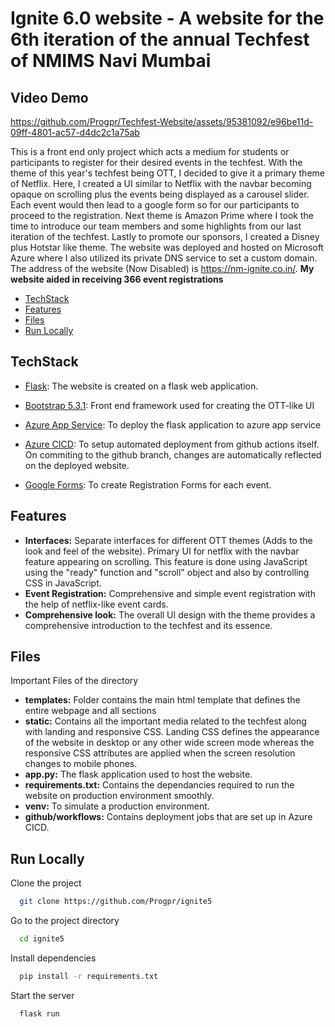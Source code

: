
# Ignite 6.0 website - A website for the 6th iteration of the annual Techfest of NMIMS Navi Mumbai

## Video Demo
https://github.com/Progpr/Techfest-Website/assets/95381092/e96be11d-09ff-4801-ac57-d4dc2c1a75ab

This is a front end only project which acts a medium for students or participants to register for their desired events in the techfest. With the theme of this year's techfest being OTT, I decided to give it a primary theme of Netflix. Here, I created a UI similar to Netflix with the navbar becoming opaque on scrolling plus the events being displayed as a carousel slider. Each event would then lead to a google form so for our participants to proceed to the registration. Next theme is Amazon Prime where I took the time to introduce our team members and some highlights from our last iteration of the techfest. Lastly to promote our sponsors, I created a Disney plus Hotstar like theme. The website was deployed and hosted on Microsoft Azure where I also utilized its private DNS service to set a custom domain. The address of the website (Now Disabled) is https://nm-ignite.co.in/. **My website aided in receiving 366 event registrations**

+ [TechStack](#TechStack)
+ [Features](#Features)
+ [Files](#Files)
+ [Run Locally](#RunLocally)


## TechStack

+ [Flask](https://flask.palletsprojects.com/en/3.0.x/): The website is created on a flask web application.

+ [Bootstrap 5.3.1](https://getbootstrap.com/docs/5.3/getting-started/introduction/): Front end framework used for creating the OTT-like UI
  
+ [Azure App Service](https://learn.microsoft.com/en-us/azure/app-service/quickstart-python?tabs=flask%2Cwindows%2Cazure-cli%2Cvscode-deploy%2Cdeploy-instructions-azportal%2Cterminal-bash%2Cdeploy-instructions-zip-azcli): To deploy the flask application to azure app service

+ [Azure CICD](https://learn.microsoft.com/en-us/azure/app-service/deploy-azure-pipelines?tabs=yaml): To setup automated deployment from github actions itself. On commiting to the github branch, changes are automatically reflected on the deployed website.

+ [Google Forms](https://www.google.com/forms/about/): To create Registration Forms for each event.
  
## Features
- **Interfaces:** Separate interfaces for different OTT themes (Adds to the look and feel of the website). Primary UI for netflix with the navbar feature appearing on scrolling. This feature is done using JavaScript using the "ready" function and "scroll" object and also by controlling CSS in JavaScript.
- **Event Registration:** Comprehensive and simple event registration with the help of netflix-like event cards.
- **Comprehensive look:** The overall UI design with the theme provides a comprehensive introduction to the techfest and its essence.


## Files
Important Files of the directory

- **templates:** Folder contains the main html template that defines the entire webpage and all sections
- **static:** Contains all the important media related to the techfest along with landing and responsive CSS. Landing CSS defines the appearance of the website in desktop or any other wide screen mode whereas the responsive CSS attributes are applied when the screen resolution changes to mobile phones.
- **app.py:** The flask application used to host the website.
- **requirements.txt:** Contains the dependancies required to run the website on production environment smoothly.
- **venv:** To simulate a production environment.
- **github/workflows:** Contains deployment jobs that are set up in Azure CICD.
  
## Run Locally

Clone the project

```bash
  git clone https://github.com/Progpr/ignite5
```

Go to the project directory

```bash
  cd ignite5
```

Install dependencies

```bash
  pip install -r requirements.txt
```

Start the server

```bash
  flask run
```

